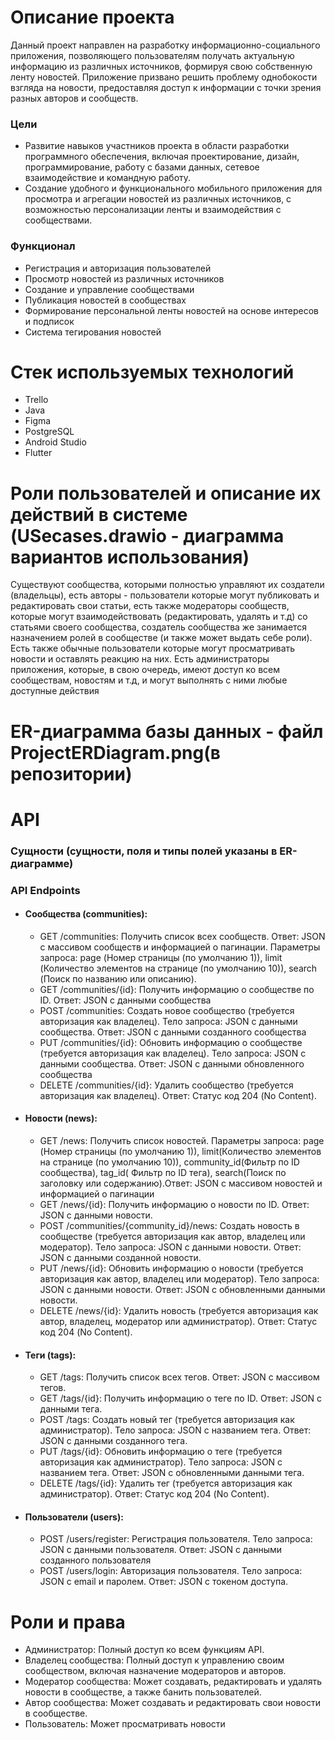 # Описание проекта
Данный проект направлен на разработку информационно-социального приложения, позволяющего пользователям получать актуальную информацию из различных источников, формируя свою собственную ленту новостей. Приложение призвано решить проблему однобокости взгляда на новости, предоставляя доступ к информации с точки зрения разных авторов и сообществ.

### Цели
- Развитие навыков участников проекта в области разработки программного обеспечения, включая проектирование, дизайн, программирование, работу с базами данных, сетевое взаимодействие и командную работу.
- Создание удобного и функционального мобильного приложения для просмотра и агрегации новостей из различных источников, с возможностью персонализации ленты и взаимодействия с сообществами.

### Функционал
- Регистрация и авторизация пользователей
- Просмотр новостей из различных источников
- Создание и управление сообществами
- Публикация новостей в сообществах
- Формирование персональной ленты новостей на основе интересов и подписок
- Система тегирования новостей

# Стек используемых технологий
- Trello
- Java
- Figma
- PostgreSQL
- Android Studio
- Flutter

# Роли пользователей и описание их действий в системе (USecases.drawio - диаграмма вариантов использования)
Существуют сообщества, которыми полностью управляют их создатели (владельцы), есть авторы - пользователи которые могут публиковать и редактировать свои статьи, есть также модераторы сообществ, которые могут взаимодействовать (редактировать, удалять и т.д) со статьями своего сообщества, создатель сообщества же занимается назначением ролей в сообществе (и также может выдать себе роли). Есть также обычные пользователи которые могут просматривать новости и оставлять реакцию на них. Есть администраторы приложения, которые, в свою очередь, имеют доступ ко всем сообществам, новостям и т.д, и могут выполнять с ними любые доступные действия

# ER-диаграмма базы данных - файл ProjectERDiagram.png(в репозитории)
# API
### Сущности (сущности, поля и типы полей указаны в ER-диаграмме)
### API Endpoints
* #### Сообщества (communities):
  * GET /communities: Получить список всех сообществ. Ответ: JSON с массивом сообществ и информацией о пагинации. Параметры запроса: page (Номер страницы (по умолчанию 1)), limit (Количество элементов на странице (по умолчанию 10)), search (Поиск по названию или описанию).
  * GET /communities/{id}: Получить информацию о сообществе по ID. Ответ: JSON с данными сообщества
  * POST /communities: Создать новое сообщество (требуется авторизация как владелец). Тело запроса: JSON с данными сообщества. Ответ: JSON с данными созданного сообщества
  * PUT /communities/{id}: Обновить информацию о сообществе (требуется авторизация как владелец). Тело запроса: JSON с данными сообщества. Ответ: JSON с данными обновленного сообщества
  * DELETE /communities/{id}: Удалить сообщество (требуется авторизация как владелец). Ответ: Статус код 204 (No Content).
* #### Новости (news):
  * GET /news: Получить список новостей. Параметры запроса: page (Номер страницы (по умолчанию 1)), limit(Количество элементов на странице (по умолчанию 10)), community_id(Фильтр по ID сообщества), tag_id( Фильтр по ID тега), search(Поиск по заголовку или содержанию).Ответ: JSON с массивом новостей и информацией о пагинации
  * GET /news/{id}: Получить информацию о новости по ID. Ответ: JSON с данными новости.
  * POST /communities/{community_id}/news: Создать новость в сообществе (требуется авторизация как автор, владелец или модератор). Тело запроса: JSON с данными новости. Ответ: JSON с данными созданной новости.
  * PUT /news/{id}: Обновить информацию о новости (требуется авторизация как автор, владелец или модератор). Тело запроса: JSON с данными новости. Ответ: JSON с обновленными данными новости.
  * DELETE /news/{id}: Удалить новость (требуется авторизация как автор, владелец, модератор или администратор). Ответ: Статус код 204 (No Content).
* #### Теги (tags):
  * GET /tags: Получить список всех тегов. Ответ: JSON с массивом тегов.
  * GET /tags/{id}: Получить информацию о теге по ID. Ответ: JSON с данными тега.
  * POST /tags: Создать новый тег (требуется авторизация как администратор). Тело запроса: JSON с названием тега. Ответ: JSON с данными созданного тега.
  * PUT /tags/{id}: Обновить информацию о теге (требуется авторизация как администратор). Тело запроса: JSON с названием тега. Ответ: JSON с обновленными данными тега.
  * DELETE /tags/{id}: Удалить тег (требуется авторизация как администратор). Ответ: Статус код 204 (No Content).
* #### Пользователи (users):
  * POST /users/register: Регистрация пользователя. Тело запроса: JSON с данными пользователя. Ответ: JSON с данными созданного пользователя
  * POST /users/login: Авторизация пользователя. Тело запроса: JSON с email и паролем. Ответ: JSON с токеном доступа.

# Роли и права
* Администратор: Полный доступ ко всем функциям API.
* Владелец сообщества: Полный доступ к управлению своим сообществом, включая назначение модераторов и авторов.
* Модератор сообщества: Может создавать, редактировать и удалять новости в сообществе, а также банить пользователей.
* Автор сообщества: Может создавать и редактировать свои новости в сообществе.
* Пользователь: Может просматривать новости
